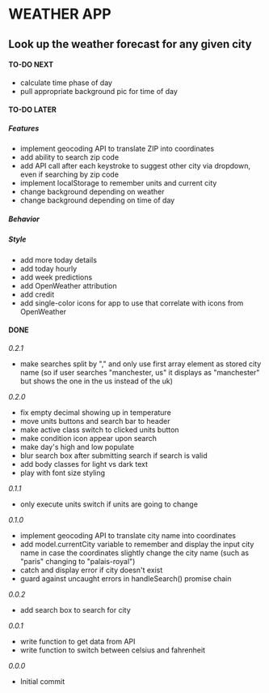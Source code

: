 # WEATHER APP

## Look up the weather forecast for any given city

#### TO-DO NEXT

-   calculate time phase of day
-   pull appropriate background pic for time of day

#### TO-DO LATER

##### Features

-   implement geocoding API to translate ZIP into coordinates
-   add ability to search zip code
-   add API call after each keystroke to suggest other city via dropdown, even if searching by zip code
-   implement localStorage to remember units and current city
-   change background depending on weather
-   change background depending on time of day

##### Behavior

##### Style

-   add more today details
-   add today hourly
-   add week predictions
-   add OpenWeather attribution
-   add credit
-   add single-color icons for app to use that correlate with icons from OpenWeather

#### DONE

_0.2.1_

-   make searches split by "," and only use first array element as stored city name (so if user searches "manchester, us" it displays as "manchester" but shows the one in the us instead of the uk)

_0.2.0_

-   fix empty decimal showing up in temperature
-   move units buttons and search bar to header
-   make active class switch to clicked units button
-   make condition icon appear upon search
-   make day's high and low populate
-   blur search box after submitting search if search is valid
-   add body classes for light vs dark text
-   play with font size styling

_0.1.1_

-   only execute units switch if units are going to change

_0.1.0_

-   implement geocoding API to translate city name into coordinates
-   add model.currentCity variable to remember and display the input city name in case the coordinates slightly change the city name (such as "paris" changing to "palais-royal")
-   catch and display error if city doesn't exist
-   guard against uncaught errors in handleSearch() promise chain

_0.0.2_

-   add search box to search for city

_0.0.1_

-   write function to get data from API
-   write function to switch between celsius and fahrenheit

_0.0.0_

-   Initial commit
